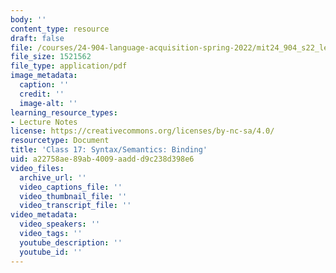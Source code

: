 ```yaml
---
body: ''
content_type: resource
draft: false
file: /courses/24-904-language-acquisition-spring-2022/mit24_904_s22_lec17.pdf
file_size: 1521562
file_type: application/pdf
image_metadata:
  caption: ''
  credit: ''
  image-alt: ''
learning_resource_types:
- Lecture Notes
license: https://creativecommons.org/licenses/by-nc-sa/4.0/
resourcetype: Document
title: 'Class 17: Syntax/Semantics: Binding'
uid: a22758ae-89ab-4009-aadd-d9c238d398e6
video_files:
  archive_url: ''
  video_captions_file: ''
  video_thumbnail_file: ''
  video_transcript_file: ''
video_metadata:
  video_speakers: ''
  video_tags: ''
  youtube_description: ''
  youtube_id: ''
---
```

